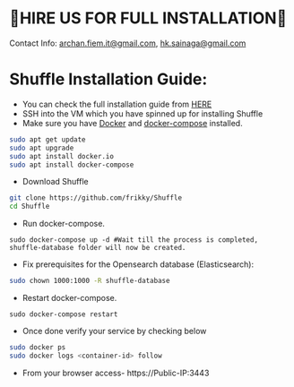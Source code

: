 # 🤝HIRE US FOR FULL INSTALLATION🤝

Contact Info: archan.fiem.it@gmail.com, hk.sainaga@gmail.com
# Shuffle Installation Guide:
  - You can check the full installation guide from [HERE](https://github.com/Shuffle/Shuffle/blob/main/.github/install-guide.html)
  - SSH into the VM which you have spinned up for installing Shuffle
  - Make sure you have [Docker](https://docs.docker.com/get-docker/) and [docker-compose](https://docs.docker.com/compose/install/) installed.
```bash
sudo apt get update
sudo apt upgrade
sudo apt install docker.io
sudo apt install docker-compose
```
  - Download Shuffle
```bash
git clone https://github.com/frikky/Shuffle
cd Shuffle
```
  - Run docker-compose.
```
sudo docker-compose up -d #Wait till the process is completed, shuffle-database folder will now be created.
```
  - Fix prerequisites for the Opensearch database (Elasticsearch):
```bash
sudo chown 1000:1000 -R shuffle-database 		
```
  - Restart docker-compose.
```
sudo docker-compose restart
```
  - Once done verify your service by checking below
```bash
sudo docker ps
sudo docker logs <container-id> follow
```
  - From your browser access- https://Public-IP:3443
